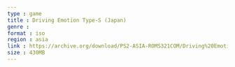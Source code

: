 ```yaml
---
type : game
title : Driving Emotion Type-S (Japan)
genre : 
format : iso
region : asia
link : https://archive.org/download/PS2-ASIA-ROMS321COM/Driving%20Emotion%20Type-S%20%28Japan%29.7z
size : 430MB
---
```

